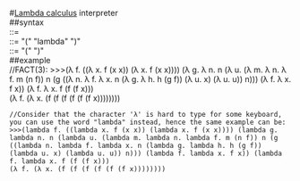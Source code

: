 #[Lambda calculus](https://en.wikipedia.org/wiki/Lambda_calculus) interpreter   
##syntax    
    <expr> ::= <identifier>      
    <expr> ::= "(" "lambda" <identifier> <expr> ")"   
    <expr> ::= "(" <expr> <expr> ")"    
##example   
    //FACT(3):
    >>>(λ f. ((λ x. f (x x)) (λ x. f (x x)))) (λ g. λ n. n (λ u. (λ m. λ n. λ f. m (n f)) n (g ((λ n. λ f. λ x. n (λ g. λ h. h (g f)) (λ u. x) (λ u. u)) n))) (λ f. λ x. f x)) (λ f. λ x. f (f (f x)))     
    (λ f. (λ x. (f (f (f (f (f (f x))))))))

    //Consider that the character 'λ' is hard to type for some keyboard, you can use the word "lambda" instead, hence the same example can be:
    >>>(lambda f. ((lambda x. f (x x)) (lambda x. f (x x)))) (lambda g. lambda n. n (lambda u. (lambda m. lambda n. lambda f. m (n f)) n (g ((lambda n. lambda f. lambda x. n (lambda g. lambda h. h (g f)) (lambda u. x) (lambda u. u)) n))) (lambda f. lambda x. f x)) (lambda f. lambda x. f (f (f x)))     
    (λ f. (λ x. (f (f (f (f (f (f x))))))))
